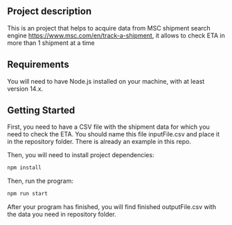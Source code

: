 ## Project description

This is an project that helps to acquire data from MSC shipment search engine https://www.msc.com/en/track-a-shipment,
it allows to check ETA in more than 1 shipment at a time

## Requirements

You will need to have Node.js installed on your machine, with at least version 14.x.

## Getting Started

First, you need to have a CSV file with the shipment data for which you need to check the ETA. You should name this file inputFile.csv and place it in the repository folder. There is already an example in this repo.

Then, you will need to install project dependencies:

```bash
npm install
```

Then, run the program:

```bash
npm run start
```

After your program has finished, you will find finished outputFile.csv with the data you need in repository folder.
